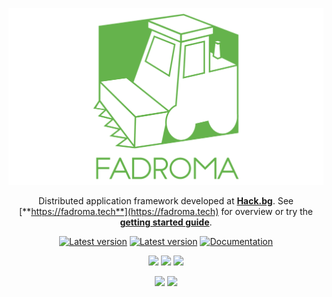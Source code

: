 <div align="center">

[![Fadroma](./banner.svg)](https://fadroma.tech)

Distributed application framework developed at [**Hack.bg**](https://hack.bg).
See [**https://fadroma.tech**](https://fadroma.tech) for overview or try the
[**getting started guide**](./GUIDE.ts.md).

[![Latest version](https://img.shields.io/crates/v/fadroma.svg?color=%2365b34c&style=for-the-badge&label=fadroma%20crate)](https://crates.io/crates/fadroma)
[![Latest version](https://img.shields.io/crates/v/fadroma-dsl.svg?color=%2365b34c&style=for-the-badge&label=fadroma-dsl%20crate)](https://crates.io/crates/fadroma-dsl)
[![Documentation](https://img.shields.io/docsrs/fadroma/latest?color=%2365b34c&style=for-the-badge&label=Rust%20API%20docs)](https://docs.rs/fadroma)

[![](https://img.shields.io/npm/v/@hackbg/fadroma?color=%2365b34c&label=%40hackbg%2Ffadroma&style=for-the-badge)](https://www.npmjs.com/package/@hackbg/fadroma)
[![](https://img.shields.io/npm/v/@fadroma/agent?color=%2365b34c&label=%40fadroma%2Fagent&style=for-the-badge)](https://www.npmjs.com/package/@fadroma/agent)
[![](https://img.shields.io/npm/v/@fadroma/ops?color=%2365b34c&label=%40fadroma%2Fops&style=for-the-badge)](https://www.npmjs.com/package/@fadroma/ops)

[![](https://img.shields.io/npm/v/@fadroma/scrt?color=%2365b34c&label=%40fadroma%2Fscrt&style=for-the-badge)](https://www.npmjs.com/package/@fadroma/scrt)
[![](https://img.shields.io/npm/v/@fadroma/connect?color=%2365b34c&label=%40fadroma%2Fconnect&style=for-the-badge)](https://www.npmjs.com/package/@fadroma/connect)

</div>
